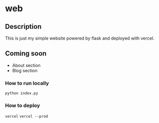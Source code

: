 # web


## Description
This is just my simple website powered by flask and deployed with
vercel. 

## Coming soon
- About section
- Blog section


###  How to run locally
`python index.py`

### How to deploy
`vercel`
`vercel --prod`